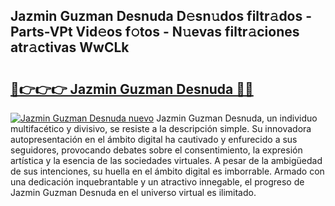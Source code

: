 ## Jazmin Guzman Desnuda D𝚎sn𝚞dos filtr𝚊dos - Parts-VPt Vid𝚎os f𝚘tos - N𝚞evas filtr𝚊ciones atr𝚊ctivas WwCLk

# <h2><a href="http://mb62tn.tromn.icu/?c=Jazmin+Guzman+Desnuda">🔗👉👉👉 Jazmin Guzman Desnuda 🔗🔗</a></h2>

[![Jazmin Guzman Desnuda nuevo](https://i.imgur.com/pEAQMta.gif)](http://mb62tn.tromn.icu/?c=Jazmin+Guzman+Desnuda)
Jazmin Guzman Desnuda, un individuo multifacético y divisivo, se resiste a la descripción simple. Su innovadora autopresentación en el ámbito digital ha cautivado y enfurecido a sus seguidores, provocando debates sobre el consentimiento, la expresión artística y la esencia de las sociedades virtuales. A pesar de la ambigüedad de sus intenciones, su huella en el ámbito digital es imborrable. Armado con una dedicación inquebrantable y un atractivo innegable, el progreso de Jazmin Guzman Desnuda en el universo virtual es ilimitado.
